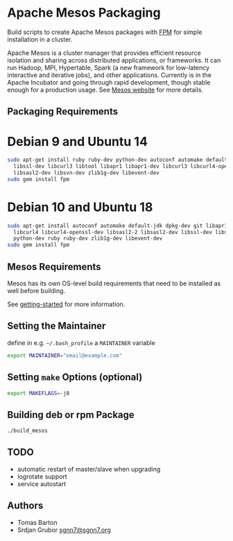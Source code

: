 # Apache Mesos Packaging

Build scripts to create Apache Mesos packages with [FPM](https://github.com/jordansissel/fpm) for simple installation in a cluster.

Apache Mesos is a cluster manager that provides efficient resource isolation and sharing across distributed applications, or frameworks. It can run Hadoop, MPI, Hypertable, Spark (a new framework for low-latency interactive and iterative jobs), and other applications. Currently is in the Apache Incubator and going through rapid development, though stable enough for a production usage. See [Mesos website](http://incubator.apache.org/mesos/) for more details.

## Packaging Requirements

# Debian 9 and Ubuntu 14
```bash
sudo apt-get install ruby ruby-dev python-dev autoconf automake default-jdk dpkg-dev git make \
  libssl-dev libcurl3 libtool libapr1 libapr1-dev libcurl3 libcurl4-openssl-dev maven libsasl2-2 \
  libsasl2-dev libsvn-dev zlib1g-dev libevent-dev
sudo gem install fpm
```

# Debian 10 and Ubuntu 18
```bash
sudo apt-get install autoconf automake default-jdk dpkg-dev git libapr1 libapr1-dev libboost-all-dev \
  libcurl4 libcurl4-openssl-dev libsasl2-2 libsasl2-dev libssl-dev libsvn-dev libtool make maven \
  python-dev ruby ruby-dev zlib1g-dev libevent-dev
sudo gem install fpm
```

## Mesos Requirements

Mesos has its own OS-level build requirements that need to be installed as well before building.

See [getting-started](https://mesos.apache.org/getting-started/) for more information.


## Setting the Maintainer

define in e.g. `~/.bash_profile` a `MAINTAINER` variable

```bash
export MAINTAINER="email@example.com"
```

## Setting `make` Options (optional)

```bash
export MAKEFLAGS=-j8
```

## Building deb or rpm Package

```bash
./build_mesos
```

## TODO

   * automatic restart of master/slave when upgrading
   * logrotate support
   * service autostart

## Authors

   * Tomas Barton
   * Srdjan Grubor <sgnn7@sgnn7.org>
